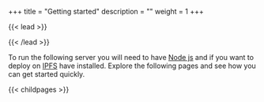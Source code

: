 +++
title = "Getting started"
description = ""
weight = 1
+++

{{< lead >}}

{{< /lead >}}

To run the following server you will need to have [Node js]() and if you want to deploy on [IPFS]() have installed. Explore the following pages and see how you can get started quickly.

{{< childpages >}}
